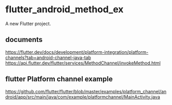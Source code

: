# flutter_android_method_ex

A new Flutter project.


## documents
https://flutter.dev/docs/development/platform-integration/platform-channels?tab=android-channel-java-tab
https://api.flutter.dev/flutter/services/MethodChannel/invokeMethod.html

## flutter Platform channel example
https://github.com/flutter/flutter/blob/master/examples/platform_channel/android/app/src/main/java/com/example/platformchannel/MainActivity.java
